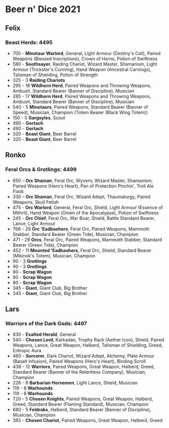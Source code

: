 # Beer n' Dice 2021

## Felix

### Beast Herds: 4495
- 700 - **Minotaur Warlord**, General, Light Armour (Destiny's Call), Paired Weapons (Blessed Inscriptions), Crown of Horns, Potion of Swiftness
- 580 - **Soothsayer**, Raiding Chariot, Wizard Master, Shamanism, Light Armour (Trickster's Cunning), Hand Weapon (Ancestral Carvings), Talisman of Shielding, Potion of Strength
- 325 - 3 **Raiding Chariots**
- 295 - 18 **Wildhorn Herd**, Paired Weapons and Throwing Weapons, Ambush, Standard Bearer (Banner of Discipline), Musician
- 285 - 17 **Wildhorn Herd**, Paired Weapons and Throwing Weapons, Ambush, Standard Bearer (Banner of Discipline), Musician
- 540 - 5 **Minotaurs**, Paired Weapons, Standard Bearer (Banner of Speed), Musician, Champion (Totem Bearer (Black Wing Totem))
- 150 - 5 **Gargoyles**, Scout
- 490 - **Gortach**
- 490 - **Gortach**
- 320 - **Beast Giant**, Beer Barrel
- 320 - **Beast Giant**, Beer Barrel

## Ronko

### Feral Orcs & Grotlings: 4499
- 650 - **Orc Shaman**, Feral Orc, Wyvern, Wizard Master, Shamanism, Paired Weapons (Hero's Heart), Pan of Protection Pinchin', Troll Ale Flask
- 330 - **Orc Shaman**, Feral Orc, Wizard Adept, Thaumaturgy, Paired Weapons, Skull Fetish
- 475 - **Orc Warlord**, General, Feral Orc, Shield, Light Armour (Essence of Mithril),  Hand Weapon (Omen of the Apocalypse), Potion of Swiftness
- 245 - **Orc Chief**, Feral Orc, War Boar, Shield, Battle Standard Bearer, Lance, Light Armour
- 766 - 29 **Orc 'Eadbashers**, Feral Orc, Paired Weapons, Mammoth Stabber, Standard Bearer (Green Tide), Musician, Champion
- 471 - 29 **Orcs**, Feral Orc, Paired Weapons, Mammoth Stabber, Standard Bearer (Green Tide), Champion
- 452 - 11 **Mounted 'Eadbashers**, Feral Orc, Shield, Standard Bearer (Mikinok's Totem), Musician, Champion
- 90 - 3 **Grotlings**
- 90 - 3 **Grotlings**
- 80 - **Scrap Wagon**
- 80 - **Scrap Wagon**
- 80 - **Scrap Wagon**
- 345 - **Giant**, Giant Club, Big Brother
- 345 - **Giant**, Giant Club, Big Brother

## Lars

### Warriors of the Dark Gods: 4497
- 830 - **Exalted Herald**, General
- 540 - **Chosen Lord**, Karkadan, Trophy Rack (Aether Icon), Shield, Paired Weapons, Lance, Great Weapon, Halberd, Talisman of Shielding, Greed, Entropic Aura
- 460 - **Sorcerer**, Dark Chariot, Wizard Adept, Alchemy, Plate Armour (Basalt Infusion), Paired Weapons (Hero's Heart), Binding Scroll
- 438 - 12 **Warriors**, Paired Weapons, Great Weapon, Halberd, Greed, Standard Bearer (Banner of the Relentless Company), Musician, Champion
- 226 - 8 **Barbarian Horsemen**, Light Lance, Shield, Musician
- 119 - 8 **Warhounds**
- 119 - 8 **Warhounds**
- 720 - 5 **Chosen Knights**, Paired Weapons, Great Weapon, Halberd, Greed, Standard Bearer (Flaming Standard), Musician, Champion
- 680 - 5 **Feldraks**, Halberd, Standard Bearer (Banner of Discipline), Musician, Champion
- 365 - **Chosen Chariot**, Paired Weapons, Great Weapon, Halberd, Greed

